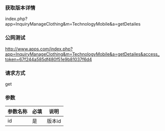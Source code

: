 ### **获取版本详情**
index.php?app=InquiryManageClothing&m=TechnologyMobile&a=getDetailes

### **公网测试**
http://www.apps.com/index.php?app=InquiryManageClothing&m=TechnologyMobile&a=getDetailes&access_token=67f244a585df480f51e9b81037f6d4

### **请求方式**
get


### **参数**
| 参数名称  |必填|     说明      |
|------|-----|------|
| id| 是 |   版本id|


